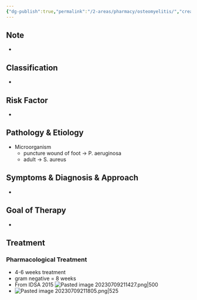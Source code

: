```yaml
---
{"dg-publish":true,"permalink":"/2-areas/pharmacy/osteomyelitis/","created":"2023-07-09T19:41:49.554+07:00","updated":"2025-10-06T19:46:31.943+07:00"}
---
```




## Note
- 

## Classification
- 

## Risk Factor
- 

## Pathology & Etiology
- Microorganism
	- puncture wound of foot -> P. aeruginosa
	- adult -> S. aureus

## Symptoms & Diagnosis & Approach
- 

## Goal of Therapy
- 

## Treatment

### Pharmacological Treatment
- 4-6 weeks treatment
- gram negative = 8 weeks
- From IDSA 2015
  ![Pasted image 20230709211427.png|500](/img/user/3%20Resources/Attachment/Pasted%20image%2020230709211427.png)
- ![Pasted image 20230709211805.png|525](/img/user/3%20Resources/Attachment/Pasted%20image%2020230709211805.png)